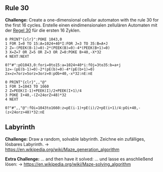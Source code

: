 ## Rule 30

**Challenge:**
Create a one-dimensional cellular automaton with the rule 30 for the first 16 cycles.
Erstelle einen eindimensionalen zellulären Automaten mit der [Regel 30](https://en.wikipedia.org/wiki/Rule_30) für die ersten 16 Zyklen.

```basic
0 PRINT"{clr}":POKE 1043,0
1 FOR I=0 TO 15:A=1024+40*I:FOR J=3 TO 35:B=A+J
2 Z=-(PEEK(B-1)=0)-2*(PEEK(B)=0)-4*(PEEK(B+1)=0)
3 X=Z=7 OR Z=5 OR Z=3 OR Z=0:POKE B+40,-X*32
4 NEXT:NEXT
```
```
0?"#":pO1043,0:fori=0to15:a=1024+40*i:fOj=3to35:b=a+j
1z=-(pE(b-1)=0)-2*(pE(b)=0)-4*(pE(b+1)=0)
2x=z=7orz=5orz=3orz=0:pOb+40,-x*32:nE:nE
```
```basic
0 PRINT"{clr}",,"@"
1 FOR I=1043 TO 1660
2 Z=PEEK(I-1)+PEEK(I)/2+PEEK(I+1)/4
3 POKE I+40,-(Z<24orZ>48)*32
4 NEXT
```
```
0?"#",,"@":fOi=1043to1660:z=pE(i-1)+pE(i)/2+pE(i+1)/4:pOi+40,-(z<24orz>48)*32:nE
```

## Labyrinth

**Challenge:**
Draw a random, solvable labyrinth.
Zeichne ein zufälliges, lösbares Labyrinth.
→ https://en.wikipedia.org/wiki/Maze_generation_algorithm

**Extra Challenge:**
… and then have it solved:
… und lasse es anschließend lösen:
→ https://en.wikipedia.org/wiki/Maze-solving_algorithm

